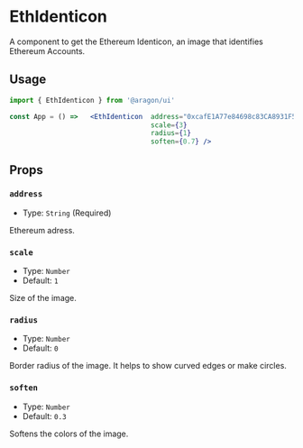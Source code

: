 # EthIdenticon

A component to get the Ethereum Identicon, an image that identifies Ethereum Accounts.

## Usage

```jsx
import { EthIdenticon } from '@aragon/ui'

const App = () =>   <EthIdenticon  address="0xcafE1A77e84698c83CA8931F54A755176eF75f2C"
                                   scale={3}
                                   radius={1}
                                   soften={0.7} />

```

## Props

### `address`

* Type: `String` (Required)

Ethereum adress. 

### `scale`

* Type: `Number` 
* Default: `1`

Size of the image.

### `radius`

* Type: `Number` 
* Default: `0`

Border radius of the image. It helps to show curved edges or make circles.

### `soften`

* Type: `Number` 
* Default: `0.3`

Softens the colors of the image.

